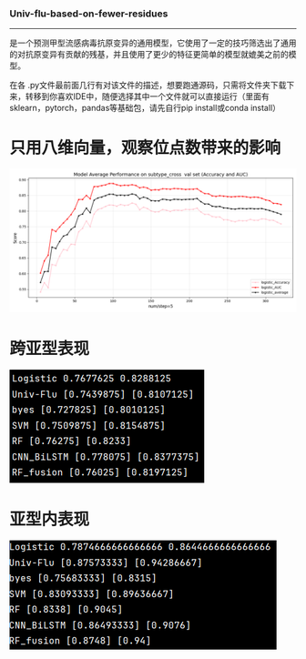 ### Univ-flu-based-on-fewer-residues
---
是一个预测甲型流感病毒抗原变异的通用模型，它使用了一定的技巧筛选出了通用的对抗原变异有贡献的残基，并且使用了更少的特征更简单的模型就媲美之前的模型。

在各 .py文件最前面几行有对该文件的描述，想要跑通源码，只需将文件夹下载下来，转移到你喜欢IDE中，随便选择其中一个文件就可以直接运行（里面有sklearn，pytorch，pandas等基础包，请先自行pip install或conda install）
# 只用八维向量，观察位点数带来的影响
![logistic_算法](./logistic_num.png)

# 跨亚型表现
![跨亚型的表现](./compair_in_cross.png)

# 亚型内表现
![亚型内](./compair_inself.png)

